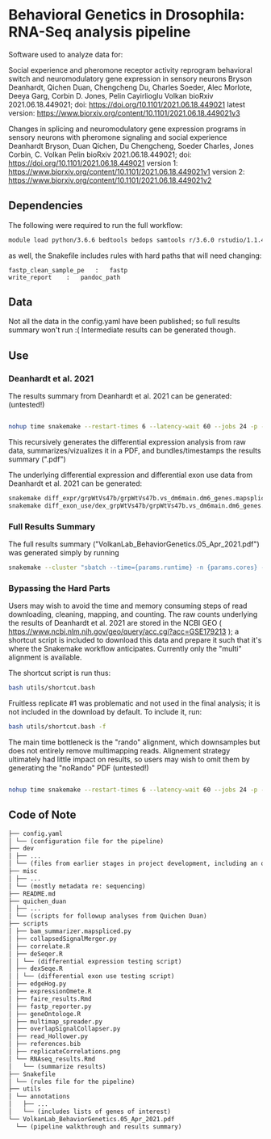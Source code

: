# Behavioral Genetics in Drosophila: RNA-Seq analysis pipeline

Software used to analyze data for: 

Social experience and pheromone receptor activity reprogram behavioral switch and neuromodulatory gene expression in sensory neurons
Bryson Deanhardt, Qichen Duan, Chengcheng Du, Charles Soeder, Alec Morlote, Deeya Garg, Corbin D. Jones, Pelin Cayirlioglu Volkan
bioRxiv 2021.06.18.449021; doi: https://doi.org/10.1101/2021.06.18.449021
  latest version: https://www.biorxiv.org/content/10.1101/2021.06.18.449021v3

Changes in splicing and neuromodulatory gene expression programs in sensory neurons with pheromone signaling and social experience
Deanhardt Bryson, Duan Qichen, Du Chengcheng, Soeder Charles, Jones Corbin, C. Volkan Pelin
bioRxiv 2021.06.18.449021; doi: https://doi.org/10.1101/2021.06.18.449021
  version 1: https://www.biorxiv.org/content/10.1101/2021.06.18.449021v1 
  version 2: https://www.biorxiv.org/content/10.1101/2021.06.18.449021v2



## Dependencies

The following were required to run the full workflow:
```bash
module load python/3.6.6 bedtools bedops samtools r/3.6.0 rstudio/1.1.453 bowtie sratoolkit subread
```

as well, the Snakefile includes rules with hard paths that will need changing:
```
fastp_clean_sample_pe	:	fastp
write_report	:	pandoc_path
```


## Data

Not all the data in the config.yaml have been published; so full results summary won't run :( Intermediate results can be generated though.


## Use

### Deanhardt et al. 2021


The results summary from Deanhardt et al. 2021 can be generated: (untested!)

```bash

nohup time snakemake --restart-times 6 --latency-wait 60 --jobs 24 -p --cluster "sbatch --time={params.runtime} -n {params.cores} --mem={params.runmem_gb}G "  --snakefile Snakefile.Deanhardt2021  --configfile config.Deanhardt2021.yaml &

```

This recursively generates the differential expression analysis from raw data, summarizes/vizualizes it in a PDF, and bundles/timestamps the results summary (".pdf")

 The underlying differential expression and differential exon use data from Deanhardt et al. 2021 can be generated:

```bash
snakemake diff_expr/grpWtVs47b/grpWtVs47b.vs_dm6main.dm6_genes.mapspliceMulti.MpBC.itemized.de diff_expr/grpWtVs67d/grpWtVs67d.vs_dm6main.dm6_genes.mapspliceMulti.MpBC.itemized.de diff_expr/grpWtVsFru_smolFru/grpWtVsFru_smolFru.vs_dm6main.dm6_genes.mapspliceMulti.MpBC.itemized.de diff_expr/grpWtVsMut/grpWtVsMut.vs_dm6main.dm6_genes.mapspliceMulti.MpBC.itemized.de 
snakemake diff_exon_use/dex_grpWtVs47b/grpWtVs47b.vs_dm6main.dm6_genes.mapspliceMulti.M.de diff_exon_use/dex_grpWtVs67d/grpWtVs67d.vs_dm6main.dm6_genes.mapspliceMulti.M.de diff_exon_use/dex_grpWtVsFru_smolFru/grpWtVsFru_smolFru.vs_dm6main.dm6_genes.mapspliceMulti.M.de diff_exon_use/dex_grpWtVsMut/grpWtVsMut.vs_dm6main.dm6_genes.mapspliceMulti.M.de
```


### Full Results Summary

The full results summary ("VolkanLab_BehaviorGenetics.05_Apr_2021.pdf") was generated simply by running 

```bash
snakemake --cluster "sbatch --time={params.runtime} -n {params.cores} --mem={params.runmem_gb}G "

```

### Bypassing the Hard Parts

Users may wish to avoid the time and memory consuming steps of read downloading, cleaning, mapping, and counting. The raw counts underlying the results of Deanhardt et al. 2021 are stored in the NCBI GEO ( https://www.ncbi.nlm.nih.gov/geo/query/acc.cgi?acc=GSE179213 ); a shortcut script is included to download this data and prepare it such that it's where the Snakemake workflow anticipates. Currently only the "multi" alignment is available. 

The shortcut script is run thus:

```bash
bash utils/shortcut.bash
```

Fruitless replicate #1 was problematic and not used in the final analysis; it is not included in the download by default. To include it, run:

```bash
bash utils/shortcut.bash -f
```

The main time bottleneck is the "rando" alignment, which downsamples but does not entirely remove multimapping reads. Alignement strategy ultimately had little impact on results, so users may wish to omit them by generating the "noRando" PDF (untested!)

```bash

nohup time snakemake --restart-times 6 --latency-wait 60 --jobs 24 -p --cluster "sbatch --time={params.runtime} -n {params.cores} --mem={params.runmem_gb}G "  --snakefile Snakefile.Deanhardt2021  --configfile config.Deanhardt2021.yaml results/VolkanLabBehaviorGenetics.Deanhardt2021.noRando.pdf &

```



## Code of Note

```html
├── config.yaml
│ └── (configuration file for the pipeline)
├── dev
│ ├── ...
│ └── (files from earlier stages in project development, including an older FAIRE-seq experiment)
├── misc
│ ├── ...
│ └── (mostly metadata re: sequencing)
├── README.md
├── quichen_duan
│ ├── ...
│ └── (scripts for followup analyses from Quichen Duan)
├── scripts
│ ├── bam_summarizer.mapspliced.py
│ ├── collapsedSignalMerger.py
│ ├── correlate.R
│ ├── deSeqer.R
│ │ └── (differential expression testing script)
│ ├── dexSeqe.R
│ │ └── (differential exon use testing script)
│ ├── edgeHog.py
│ ├── expressionOmete.R
│ ├── faire_results.Rmd
│ ├── fastp_reporter.py
│ ├── geneOntologe.R
│ ├── multimap_spreader.py
│ ├── overlapSignalCollapser.py
│ ├── read_Hollower.py
│ ├── references.bib
│ ├── replicateCorrelations.png
│ └── RNAseq_results.Rmd
│   └── (summarize results)
├── Snakefile
│ └── (rules file for the pipeline)
├── utils
│ └── annotations
│   ├── ...
│   └── (includes lists of genes of interest)
└── VolkanLab_BehaviorGenetics.05_Apr_2021.pdf
  └── (pipeline walkthrough and results summary)

```


